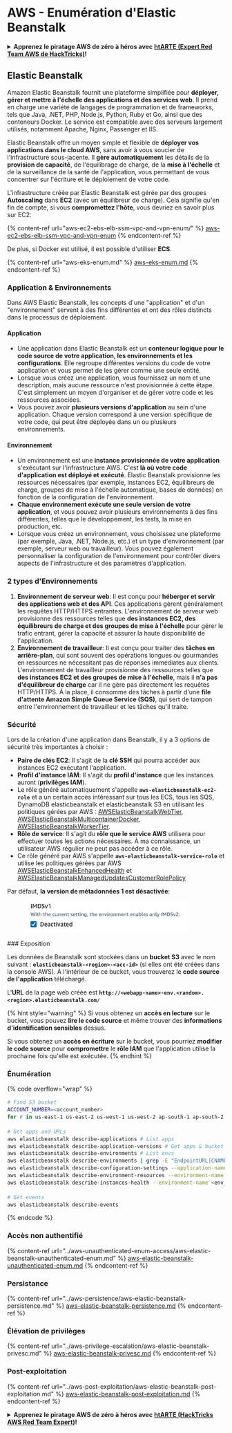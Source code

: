 # AWS - Enumération d'Elastic Beanstalk

<details>

<summary><strong>Apprenez le piratage AWS de zéro à héros avec</strong> <a href="https://training.hacktricks.xyz/courses/arte"><strong>htARTE (Expert Red Team AWS de HackTricks)</strong></a><strong>!</strong></summary>

Autres façons de soutenir HackTricks:

* Si vous souhaitez voir votre **entreprise annoncée dans HackTricks** ou **télécharger HackTricks en PDF**, consultez les [**PLANS D'ABONNEMENT**](https://github.com/sponsors/carlospolop)!
* Obtenez le [**swag officiel PEASS & HackTricks**](https://peass.creator-spring.com)
* Découvrez [**La famille PEASS**](https://opensea.io/collection/the-peass-family), notre collection exclusive de [**NFT**](https://opensea.io/collection/the-peass-family)
* **Rejoignez le** 💬 [**groupe Discord**](https://discord.gg/hRep4RUj7f) ou le [**groupe Telegram**](https://t.me/peass) ou **suivez-nous** sur **Twitter** 🐦 [**@hacktricks\_live**](https://twitter.com/hacktricks\_live)**.**
* **Partagez vos astuces de piratage en soumettant des PR aux** [**HackTricks**](https://github.com/carlospolop/hacktricks) et [**HackTricks Cloud**](https://github.com/carlospolop/hacktricks-cloud) dépôts GitHub.

</details>

## Elastic Beanstalk

Amazon Elastic Beanstalk fournit une plateforme simplifiée pour **déployer, gérer et mettre à l'échelle des applications et des services web**. Il prend en charge une variété de langages de programmation et de frameworks, tels que Java, .NET, PHP, Node.js, Python, Ruby et Go, ainsi que des conteneurs Docker. Le service est compatible avec des serveurs largement utilisés, notamment Apache, Nginx, Passenger et IIS.

Elastic Beanstalk offre un moyen simple et flexible de **déployer vos applications dans le cloud AWS**, sans avoir à vous soucier de l'infrastructure sous-jacente. Il **gère automatiquement** les détails de la **provision de capacité**, de l'équilibrage de charge, de la **mise à l'échelle** et de la surveillance de la santé de l'application, vous permettant de vous concentrer sur l'écriture et le déploiement de votre code.

L'infrastructure créée par Elastic Beanstalk est gérée par des groupes **Autoscaling** dans **EC2** (avec un équilibreur de charge). Cela signifie qu'en fin de compte, si vous **compromettez l'hôte**, vous devriez en savoir plus sur EC2:

{% content-ref url="aws-ec2-ebs-elb-ssm-vpc-and-vpn-enum/" %}
[aws-ec2-ebs-elb-ssm-vpc-and-vpn-enum](aws-ec2-ebs-elb-ssm-vpc-and-vpn-enum/)
{% endcontent-ref %}

De plus, si Docker est utilisé, il est possible d'utiliser **ECS**.

{% content-ref url="aws-eks-enum.md" %}
[aws-eks-enum.md](aws-eks-enum.md)
{% endcontent-ref %}

### Application & Environnements

Dans AWS Elastic Beanstalk, les concepts d'une "application" et d'un "environnement" servent à des fins différentes et ont des rôles distincts dans le processus de déploiement.

#### Application

* Une application dans Elastic Beanstalk est un **conteneur logique pour le code source de votre application, les environnements et les configurations**. Elle regroupe différentes versions du code de votre application et vous permet de les gérer comme une seule entité.
* Lorsque vous créez une application, vous fournissez un nom et une description, mais aucune ressource n'est provisionnée à cette étape. C'est simplement un moyen d'organiser et de gérer votre code et les ressources associées.
* Vous pouvez avoir **plusieurs versions d'application** au sein d'une application. Chaque version correspond à une version spécifique de votre code, qui peut être déployée dans un ou plusieurs environnements.

#### Environnement

* Un environnement est une **instance provisionnée de votre application** s'exécutant sur l'infrastructure AWS. C'est **là où votre code d'application est déployé et exécuté**. Elastic Beanstalk provisionne les ressources nécessaires (par exemple, instances EC2, équilibreurs de charge, groupes de mise à l'échelle automatique, bases de données) en fonction de la configuration de l'environnement.
* **Chaque environnement exécute une seule version de votre application**, et vous pouvez avoir plusieurs environnements à des fins différentes, telles que le développement, les tests, la mise en production, etc.
* Lorsque vous créez un environnement, vous choisissez une plateforme (par exemple, Java, .NET, Node.js, etc.) et un type d'environnement (par exemple, serveur web ou travailleur). Vous pouvez également personnaliser la configuration de l'environnement pour contrôler divers aspects de l'infrastructure et des paramètres d'application.

### 2 types d'Environnements

1. **Environnement de serveur web**: Il est conçu pour **héberger et servir des applications web et des API**. Ces applications gèrent généralement les requêtes HTTP/HTTPS entrantes. L'environnement de serveur web provisionne des ressources telles que **des instances EC2, des équilibreurs de charge et des groupes de mise à l'échelle** pour gérer le trafic entrant, gérer la capacité et assurer la haute disponibilité de l'application.
2. **Environnement de travailleur**: Il est conçu pour traiter des **tâches en arrière-plan**, qui sont souvent des opérations longues ou gourmandes en ressources ne nécessitant pas de réponses immédiates aux clients. L'environnement de travailleur provisionne des ressources telles que **des instances EC2 et des groupes de mise à l'échelle**, mais il **n'a pas d'équilibreur de charge** car il ne gère pas directement les requêtes HTTP/HTTPS. À la place, il consomme des tâches à partir d'une **file d'attente Amazon Simple Queue Service (SQS)**, qui sert de tampon entre l'environnement de travailleur et les tâches qu'il traite.

### Sécurité

Lors de la création d'une application dans Beanstalk, il y a 3 options de sécurité très importantes à choisir :

* **Paire de clés EC2**: Il s'agit de la **clé SSH** qui pourra accéder aux instances EC2 exécutant l'application.
* **Profil d'instance IAM**: Il s'agit du **profil d'instance** que les instances auront (**privilèges IAM**).
* Le rôle généré automatiquement s'appelle **`aws-elasticbeanstalk-ec2-role`** et a un certain accès intéressant sur tous les ECS, tous les SQS, DynamoDB elasticbeanstalk et elasticbeanstalk S3 en utilisant les politiques gérées par AWS : [AWSElasticBeanstalkWebTier](https://us-east-1.console.aws.amazon.com/iam/home#/policies/arn:aws:iam::aws:policy/AWSElasticBeanstalkWebTier), [AWSElasticBeanstalkMulticontainerDocker](https://us-east-1.console.aws.amazon.com/iam/home#/policies/arn:aws:iam::aws:policy/AWSElasticBeanstalkMulticontainerDocker), [AWSElasticBeanstalkWorkerTier](https://us-east-1.console.aws.amazon.com/iam/home#/policies/arn:aws:iam::aws:policy/AWSElasticBeanstalkWorkerTier).
* **Rôle de service**: Il s'agit du **rôle que le service AWS** utilisera pour effectuer toutes les actions nécessaires. À ma connaissance, un utilisateur AWS régulier ne peut pas accéder à ce rôle.
* Ce rôle généré par AWS s'appelle **`aws-elasticbeanstalk-service-role`** et utilise les politiques gérées par AWS [AWSElasticBeanstalkEnhancedHealth](https://us-east-1.console.aws.amazon.com/iam/home#/policies/arn:aws:iam::aws:policy/service-role/AWSElasticBeanstalkEnhancedHealth) et [AWSElasticBeanstalkManagedUpdatesCustomerRolePolicy](https://us-east-1.console.aws.amazon.com/iamv2/home?region=us-east-1#/roles/details/aws-elasticbeanstalk-service-role?section=permissions)

Par défaut, **la version de métadonnées 1 est désactivée**:

<figure><img src="../../../.gitbook/assets/image (103).png" alt=""><figcaption></figcaption></figure>
### Exposition

Les données de Beanstalk sont stockées dans un **bucket S3** avec le nom suivant : **`elasticbeanstalk-<region>-<acc-id>`** (si elles ont été créées dans la console AWS). À l'intérieur de ce bucket, vous trouverez le **code source de l'application** téléchargé.

L'**URL** de la page web créée est **`http://<webapp-name>-env.<random>.<region>.elasticbeanstalk.com/`**

{% hint style="warning" %}
Si vous obtenez un **accès en lecture** sur le bucket, vous pouvez **lire le code source** et même trouver des **informations d'identification sensibles** dessus.

Si vous obtenez un **accès en écriture** sur le bucket, vous pourriez **modifier le code source** pour **compromettre** le **rôle IAM** que l'application utilise la prochaine fois qu'elle est exécutée.
{% endhint %}

### Énumération

{% code overflow="wrap" %}
```bash
# Find S3 bucket
ACCOUNT_NUMBER=<account_number>
for r in us-east-1 us-east-2 us-west-1 us-west-2 ap-south-1 ap-south-2 ap-northeast-1 ap-northeast-2 ap-northeast-3 ap-southeast-1 ap-southeast-2 ap-southeast-3 ca-central-1 eu-central-1 eu-central-2 eu-west-1 eu-west-2 eu-west-3 eu-north-1 sa-east-1 af-south-1 ap-east-1 eu-south-1 eu-south-2 me-south-1 me-central-1; do aws s3 ls elasticbeanstalk-$r-$ACCOUNT_NUMBER 2>/dev/null && echo "Found in: elasticbeanstalk-$r-$ACCOUNT_NUMBER"; done

# Get apps and URLs
aws elasticbeanstalk describe-applications # List apps
aws elasticbeanstalk describe-application-versions # Get apps & bucket name with source code
aws elasticbeanstalk describe-environments # List envs
aws elasticbeanstalk describe-environments | grep -E "EndpointURL|CNAME"
aws elasticbeanstalk describe-configuration-settings --application-name <app_name> --environment-name <env_name>
aws elasticbeanstalk describe-environment-resources --environment-name <env_name> # Get env info such as SQS used queues
aws elasticbeanstalk describe-instances-health --environment-name <env_name> # Get the instances of an environment

# Get events
aws elasticbeanstalk describe-events
```
{% endcode %}

### Accès non authentifié

{% content-ref url="../aws-unauthenticated-enum-access/aws-elastic-beanstalk-unauthenticated-enum.md" %}
[aws-elastic-beanstalk-unauthenticated-enum.md](../aws-unauthenticated-enum-access/aws-elastic-beanstalk-unauthenticated-enum.md)
{% endcontent-ref %}

### Persistance

{% content-ref url="../aws-persistence/aws-elastic-beanstalk-persistence.md" %}
[aws-elastic-beanstalk-persistence.md](../aws-persistence/aws-elastic-beanstalk-persistence.md)
{% endcontent-ref %}

### Élévation de privilèges

{% content-ref url="../aws-privilege-escalation/aws-elastic-beanstalk-privesc.md" %}
[aws-elastic-beanstalk-privesc.md](../aws-privilege-escalation/aws-elastic-beanstalk-privesc.md)
{% endcontent-ref %}

### Post-exploitation

{% content-ref url="../aws-post-exploitation/aws-elastic-beanstalk-post-exploitation.md" %}
[aws-elastic-beanstalk-post-exploitation.md](../aws-post-exploitation/aws-elastic-beanstalk-post-exploitation.md)
{% endcontent-ref %}

<details>

<summary><strong>Apprenez le piratage AWS de zéro à héros avec</strong> <a href="https://training.hacktricks.xyz/courses/arte"><strong>htARTE (HackTricks AWS Red Team Expert)</strong></a><strong>!</strong></summary>

Autres façons de soutenir HackTricks :

* Si vous souhaitez voir votre **entreprise annoncée dans HackTricks** ou **télécharger HackTricks en PDF**, consultez les [**PLANS D'ABONNEMENT**](https://github.com/sponsors/carlospolop) !
* Obtenez le [**swag officiel PEASS & HackTricks**](https://peass.creator-spring.com)
* Découvrez [**La famille PEASS**](https://opensea.io/collection/the-peass-family), notre collection exclusive de [**NFTs**](https://opensea.io/collection/the-peass-family)
* **Rejoignez le** 💬 [**groupe Discord**](https://discord.gg/hRep4RUj7f) ou le [**groupe Telegram**](https://t.me/peass) ou **suivez-nous** sur **Twitter** 🐦 [**@hacktricks\_live**](https://twitter.com/hacktricks\_live)**.**
* **Partagez vos astuces de piratage en soumettant des PR aux** [**HackTricks**](https://github.com/carlospolop/hacktricks) et [**HackTricks Cloud**](https://github.com/carlospolop/hacktricks-cloud) github repos.

</details>
